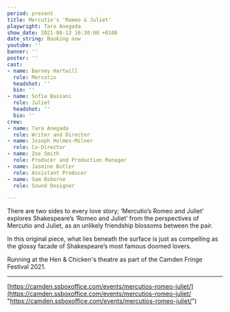 ```yaml
---
period: present
title: Mercutio's 'Romeo & Juliet'
playwright: Tara Anegada
show_date: 2021-08-13 16:30:00 +0100
date_string: Booking now
youtube: ''
banner: ''
poster: ''
cast:
- name: Barney Hartwill
  role: Mercutio
  headshot: ''
  bio: ''
- name: Sofia Bassani
  role: Juliet
  headshot: ''
  bio: ''
crew:
- name: Tara Anegada
  role: Writer and Director
- name: Joseph Holmes-Milner
  role: Co-Director
- name: Zoe Smith
  role: Producer and Production Manager
- name: Jasmine Butler
  role: Assistant Producer
- name: Sam Osborne
  role: Sound Designer

---
```

There are two sides to every love story; ‘Mercutio’s Romeo and Juliet’ explores Shakespeare’s ‘Romeo and Juliet’ from the perspectives of Mercutio and Juliet, as an unlikely friendship blossoms between the pair.

In this original piece, what lies beneath the surface is just as compelling as the glossy facade of Shakespeare’s most famous doomed lovers.

Running at the Hen & Chicken's theatre as part of the Camden Fringe Festival 2021.

***

[https://camden.ssboxoffice.com/events/mercutios-romeo-juliet/](https://camden.ssboxoffice.com/events/mercutios-romeo-juliet/ "https://camden.ssboxoffice.com/events/mercutios-romeo-juliet/")